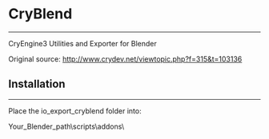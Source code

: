 # CryBlend
- - -

CryEngine3 Utilities and Exporter for Blender


Original source: http://www.crydev.net/viewtopic.php?f=315&t=103136

## Installation
- - -
Place the io_export_cryblend folder into:

Your_Blender_path\scripts\addons\
